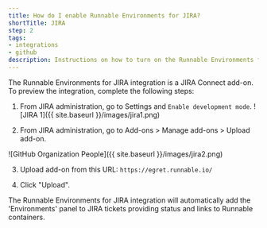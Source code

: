 ```yaml
---
title: How do I enable Runnable Environments for JIRA?
shortTitle: JIRA
step: 2
tags:
- integrations
- github
description: Instructions on how to turn on the Runnable Environments for JIRA integration
---
```


The Runnable Environments for JIRA integration is a JIRA Connect add-on. To preview the integration, complete the following steps:

1. From JIRA administration, go to Settings and `Enable development mode`.
 ![JIRA 1]({{ site.baseurl }}/images/jira1.png)

2. From JIRA administration, go to Add-ons > Manage add-ons > Upload add-on.

![GitHub Organization People]({{ site.baseurl }}/images/jira2.png)
 
3. Upload add-on from this URL:  `https://egret.runnable.io/` 

4. Click "Upload".

The Runnable Environments for JIRA integration will automatically add the 'Environments' panel to JIRA tickets providing status and links to Runnable containers.
